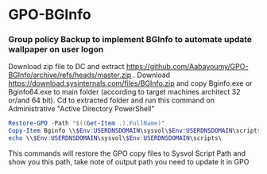 # GPO-BGInfo

### Group policy Backup to implement BGInfo to automate update wallpaper on user logon

Download zip file to DC and extract https://github.com/Aabayoumy/GPO-BGInfo/archive/refs/heads/master.zip .
Download https://download.sysinternals.com/files/BGInfo.zip and copy Bginfo.exe or Bginfo64.exe to main folder (according to target machines architect 32 or/and 64 bit).
Cd to extracted folder and run this command on Administrative "Active Directory PowerShell"

```powershell
Restore-GPO -Path "$((Get-Item .).FullName)"
Copy-Item Bginfo \\$Env:USERDNSDOMAIN\sysvol\$Env:USERDNSDOMAIN\scripts\ -force -Recurse
echo \\$Env:USERDNSDOMAIN\sysvol\$Env:USERDNSDOMAIN\scripts\
```

This commands will restore the GPO copy files to Sysvol Script Path and show you this path, take note of output path you need to update it in GPO
